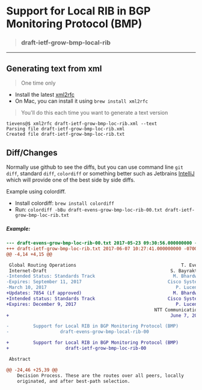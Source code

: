 Support for Local RIB in BGP Monitoring Protocol (BMP)
======================================================

> ### draft-ietf-grow-bmp-local-rib

- - -

Generating text from xml
------------------------

> One time only

* Install the latest [xml2rfc](https://xml2rfc.tools.ietf.org/)
* On Mac, you can install it using ```brew install xml2rfc```

> You'll do this each time you want to generate a text version

```
tievens@$ xml2rfc draft-ietf-grow-bmp-loc-rib.xml --text
Parsing file draft-ietf-grow-bmp-loc-rib.xml
Created file draft-ietf-grow-bmp-loc-rib.txt
```

Diff/Changes
------------

Normally use github to see the diffs, but you can use command line ```git diff```, standard ```diff```, ```colordiff``` or something better such as Jetbrains [IntelliJ](https://www.jetbrains.com/idea/) which will provide one of the best side by side diffs.  

Example using colordiff.  

* Install colordiff: ```brew install colordiff```
* Run: ```colordiff -bBu draft-evens-grow-bmp-loc-rib-00.txt draft-ietf-grow-bmp-loc-rib.txt```

##### Example:

```diff
--- draft-evens-grow-bmp-loc-rib-00.txt	2017-05-23 09:30:56.000000000 -0700
+++ draft-ietf-grow-bmp-loc-rib.txt	2017-06-07 10:27:41.000000000 -0700
@@ -4,14 +4,15 @@

 Global Routing Operations                                       T. Evens
 Internet-Draft                                              S. Bayraktar
-Intended Status: Standards Track                             M. Bhardwaj
-Expires: September 11, 2017                                Cisco Systems
-March 10, 2017                                                P. Lucente
+Updates: 7854 (if approved)                                  M. Bhardwaj
+Intended status: Standards Track                           Cisco Systems
+Expires: December 9, 2017                                     P. Lucente
                                                       NTT Communications
+                                                            June 7, 2017

-         Support for Local RIB in BGP Monitoring Protocol (BMP)
-                   draft-evens-grow-bmp-local-rib-00

+         Support for Local RIB in BGP Monitoring Protocol (BMP)
+                     draft-ietf-grow-bmp-loc-rib-00

 Abstract

@@ -24,46 +25,39 @@
    Decision Process. These are the routes over all peers, locally
    originated, and after best-path selection.
```



